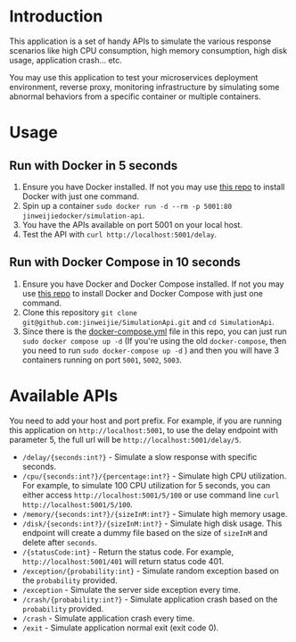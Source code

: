 # Introduction

This application is a set of handy APIs to simulate the various response scenarios like high CPU consumption, high memory consumption, high disk usage, application crash... etc.

You may use this application to test your microservices deployment environment, reverse proxy, monitoring infrastructure by simulating some abnormal behaviors from a specific container or multiple containers.

# Usage

## Run with Docker in 5 seconds
1. Ensure you have Docker installed. If not you may use [this repo](https://github.com/jinweijie/install-docker-and-compose) to install Docker with just one command.
2. Spin up a container `sudo docker run -d --rm -p 5001:80 jinweijiedocker/simulation-api`.
3. You have the APIs available on port 5001 on your local host.
4. Test the API with `curl http://localhost:5001/delay`.


## Run with Docker Compose in 10 seconds
1. Ensure you have Docker and Docker Compose installed. If not you may use [this repo](https://github.com/jinweijie/install-docker-and-compose) to install Docker and Docker Compose with just one command.
2. Clone this repository `git clone git@github.com:jinweijie/SimulationApi.git` and `cd SimulationApi`.
3. Since there is the [docker-compose.yml](https://github.com/jinweijie/SimulationApi/blob/master/docker-compose.yml) file in this repo, you can just run `sudo docker compose up -d` (If you're using the old `docker-compose`, then you need to run `sudo docker-compose up -d` ) and then you will have 3 containers running on port `5001`, `5002`, `5003`.

# Available APIs

You need to add your host and port prefix. For example, if you are running this application on `http://localhost:5001`, to use the delay endpoint with parameter 5, the full url will be `http://localhost:5001/delay/5`.

* `/delay/{seconds:int?}` - Simulate a slow response with specific seconds.
* `/cpu/{seconds:int?}/{percentage:int?}` - Simulate high CPU utilization. For example, to simulate 100 CPU utilization for 5 seconds, you can either access `http://localhost:5001/5/100` or use command line `curl http://localhost:5001/5/100`.
* `/memory/{seconds:int?}/{sizeInM:int?}` - Simulate high memory usage.
* `/disk/{seconds:int?}/{sizeInM:int?}` - Simulate high disk usage. This endpoint will create a dummy file based on the size of `sizeInM` and delete after `seconds`.
* `/{statusCode:int}` - Return the status code. For example, `http://localhost:5001/401` will return status code 401.
* `/exception/{probability:int}` - Simulate random exception based on the `probability` provided.
* `/exception` - Simulate the server side exception every time.
* `/crash/{probability:int?}` - Simulate application crash based on the `probability` provided.
* `/crash` - Simulate application crash every time.
* `/exit` - Simulate application normal exit (exit code 0). 
